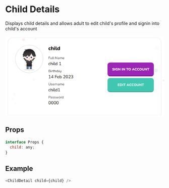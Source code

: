 # Child Details

Displays child details and allows adult to edit child's profile and signin into child's account

![](./readmeIMG/2023-02-14-15-16-51.png)

## Props

```js
interface Props {
  child: any;
}
```

## Example

```js
<ChildDetail child={child} />
```
